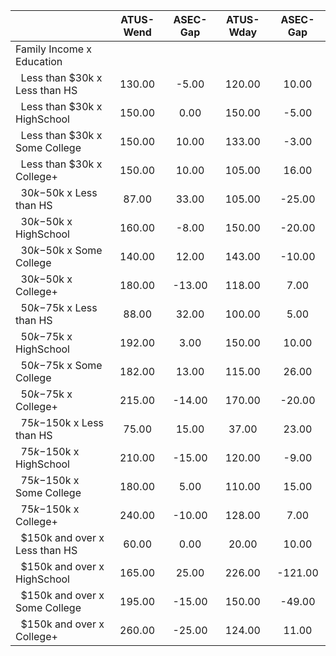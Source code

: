
|                      |    ATUS-Wend |     ASEC-Gap |    ATUS-Wday |     ASEC-Gap |
| -------------------- | :----------: | :----------: | :----------: | :----------: |
| Family Income x Education |              |              |              |              |
| &nbsp;&nbsp;Less than $30k x Less than HS |       130.00 |        -5.00 |       120.00 |        10.00 |
| &nbsp;&nbsp;Less than $30k x HighSchool |       150.00 |         0.00 |       150.00 |        -5.00 |
| &nbsp;&nbsp;Less than $30k x Some College |       150.00 |        10.00 |       133.00 |        -3.00 |
| &nbsp;&nbsp;Less than $30k x College+ |       150.00 |        10.00 |       105.00 |        16.00 |
| &nbsp;&nbsp;$30k-$50k x Less than HS |        87.00 |        33.00 |       105.00 |       -25.00 |
| &nbsp;&nbsp;$30k-$50k x HighSchool |       160.00 |        -8.00 |       150.00 |       -20.00 |
| &nbsp;&nbsp;$30k-$50k x Some College |       140.00 |        12.00 |       143.00 |       -10.00 |
| &nbsp;&nbsp;$30k-$50k x College+ |       180.00 |       -13.00 |       118.00 |         7.00 |
| &nbsp;&nbsp;$50k-$75k x Less than HS |        88.00 |        32.00 |       100.00 |         5.00 |
| &nbsp;&nbsp;$50k-$75k x HighSchool |       192.00 |         3.00 |       150.00 |        10.00 |
| &nbsp;&nbsp;$50k-$75k x Some College |       182.00 |        13.00 |       115.00 |        26.00 |
| &nbsp;&nbsp;$50k-$75k x College+ |       215.00 |       -14.00 |       170.00 |       -20.00 |
| &nbsp;&nbsp;$75k-$150k x Less than HS |        75.00 |        15.00 |        37.00 |        23.00 |
| &nbsp;&nbsp;$75k-$150k x HighSchool |       210.00 |       -15.00 |       120.00 |        -9.00 |
| &nbsp;&nbsp;$75k-$150k x Some College |       180.00 |         5.00 |       110.00 |        15.00 |
| &nbsp;&nbsp;$75k-$150k x College+ |       240.00 |       -10.00 |       128.00 |         7.00 |
| &nbsp;&nbsp;$150k and over x Less than HS |        60.00 |         0.00 |        20.00 |        10.00 |
| &nbsp;&nbsp;$150k and over x HighSchool |       165.00 |        25.00 |       226.00 |      -121.00 |
| &nbsp;&nbsp;$150k and over x Some College |       195.00 |       -15.00 |       150.00 |       -49.00 |
| &nbsp;&nbsp;$150k and over x College+ |       260.00 |       -25.00 |       124.00 |        11.00 |

